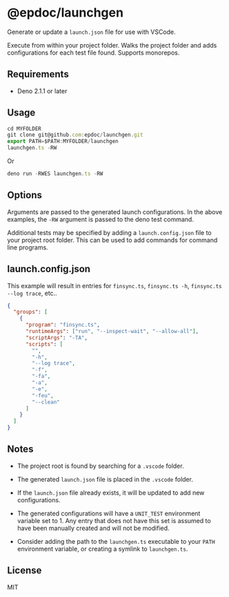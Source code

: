 # @epdoc/launchgen

Generate or update a `launch.json` file for use with VSCode.

Execute from within your project folder. Walks the project folder and adds configurations for each test file found.
Supports monorepos.

## Requirements

- Deno 2.1.1 or later

## Usage

```ts
cd MYFOLDER
git clone git@github.com:epdoc/launchgen.git
export PATH=$PATH:MYFOLDER/launchgen
launchgen.ts -RW
```

Or

```ts
deno run -RWES launchgen.ts -RW
```

## Options

Arguments are passed to the generated launch configurations. In the above examples, the `-RW` argument is passed to the
deno test command.

Additional tests may be specified by adding a `launch.config.json` file to your project root folder. This can be used to
add commands for command line programs.

## launch.config.json

This example will result in entries for `finsync.ts`, `finsync.ts -h`, `finsync.ts --log trace`, etc..

```json
{
  "groups": [
    {
      "program": "finsync.ts",
      "runtimeArgs": ["run", "--inspect-wait", "--allow-all"],
      "scriptArgs": "-TA",
      "scripts": [
        "",
        "-h",
        "--log trace",
        "-f",
        "-fa",
        "-a",
        "-e",
        "-feu",
        "--clean"
      ]
    }
  ]
}
```

## Notes

- The project root is found by searching for a `.vscode` folder.

- The generated `launch.json` file is placed in the `.vscode` folder.

- If the `launch.json` file already exists, it will be updated to add new configurations.

- The generated configurations will have a `UNIT_TEST` environment variable set to 1. Any entry that does not have this
  set is assumed to have been manually created and will not be modified.

- Consider adding the path to the `launchgen.ts` executable to your `PATH` environment variable, or creating a symlink
  to `launchgen.ts`.

## License

MIT

